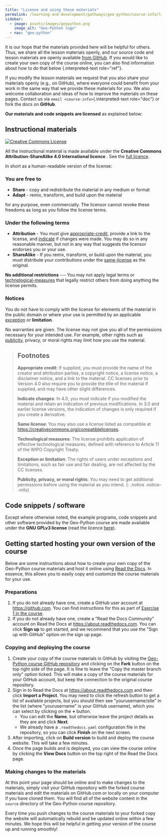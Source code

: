 ```yaml
---
title: "License and using these materials"
permalink: /learning-and-development/pathways/geo-python/course-info/licensing/
sidebar:
  - image: assets/images/geopython.png
    image_alt: "Geo-Python logo"
  - nav: "geo-python"
---
```



It is our hope that the materials provided here will be helpful for
others. Thus, we share all the lesson materials openly, and our source
code and lesson materials are openly available [from
GitHub](https://github.com/geo-python/site). If you would like to create
your own copy of the course online, you can also find information about how to do that below <Getting started hosting your own version of the course>{.interpreted-text
role="ref"}.

If you modify the lesson materials we request that you also share your
materials openly (e.g., on GitHub), where everyone could benefit from
your work in the same way that we provide these materials for you. We
also welcome collaboration and ideas of how to improve the materials on
these pages. Contact us via `email <course-info>`{.interpreted-text
role="doc"} or fork the docs on **GitHub**.

**Our materials and code snippets are licensed** as explained below:

## Instructional materials

<a rel="license" href="http://creativecommons.org/licenses/by-sa/4.0/"><img alt="Creative Commons License" style="border-width:0" src="https://i.creativecommons.org/l/by-sa/4.0/88x31.png" /></a>

All the instructional material is made available under the **Creative
Commons Attribution-ShareAlike 4.0 International licence** . See the
[full
licence](https://creativecommons.org/licenses/by-sa/4.0/legalcode).

In short as a human-readable version of the license:

### You are free to

-   **Share** - copy and redistribute the material in any medium or
    format
-   **Adapt** - remix, transform, and build upon the material

for any purpose, even commercially. The licensor cannot revoke these
freedoms as long as you follow the license terms.

### Under the following terms

-   **Attribution** - You must give [appropriate-credit](), provide a
    link to the license, and [indicate]() if changes were made. You may
    do so in any reasonable manner, but not in any way that suggests the
    licensor endorses you or your use.
-   **ShareAlike** - If you remix, transform, or build upon the
    material, you must distribute your contributions under the
    [same-license]() as the original.

**No additional restrictions** --- You may not apply legal terms or
[technological-measures]() that legally restrict others from doing
anything the license permits.

### Notices

You do not have to comply with the license for elements of the material
in the public domain or where your use is permitted by an applicable
[exception]() or **limitation**.

No warranties are given. The license may not give you all of the
permissions necessary for your intended use. For example, other rights
such as [publicity](), privacy, or moral rights may limit how you use
the material.


> ## Footnotes 
> 
> **Appropriate credit**: If supplied, you must provide the name of the creator and attribution parties, a copyright notice, a license notice, a disclaimer notice, and a link to the material. CC licenses prior to Version 4.0 also require you to provide the title of the material if supplied, and may have other slight differences.
> 
> **Indicate changes**: In 4.0, you must indicate if you modified the material and retain an indication of previous modifications. In 3.0 and earlier license versions, the indication of changes is only required if you create a derivative.
> 
> **Same license**: You may also use a license listed as compatible at <https://creativecommons.org/compatiblelicenses>.
> 
> **Technological measures**: The license prohibits application of effective technological measures, defined with reference to Article 11 of the WIPO Copyright Treaty.
> 
> **Exception or limitation**: The rights of users under exceptions and limitations, such as fair use and fair dealing, are not affected by the CC licenses.
> 
> **Publicity, privacy, or moral rights**: You may need to get additional permissions before using the material as you intend.
> {: .notice .notice--info}


## Code snippets / software

Except where otherwise noted, the example programs, code snippets and
other software provided by the Geo-Python course are made available
under the **GNU GPLv3 license** (read the licence
[here](https://www.gnu.org/licenses/gpl.html)).

## Getting started hosting your own version of the course

Below are some instructions about how to create your own copy of the
Geo-Python course materials and host it online using [Read the
Docs](https://about.readthedocs.com). In essence, this allows you to
easily copy and customize the course materials for your use.

### Preparations

1.  If you do not already have one, create a GitHub user account at
    <https://github.com>. You can find instructions for this as part of
    [Exercise 1 in the
    course](/learning-and-development/pathways/geo-python/lessons/lesson-1/exercise-1/#part-1-sign-up-for-github).
2.  If you do not already have one, create a \"Read the Docs Community\"
    account on Read the Docs at <https://about.readthedocs.com>. You can
    click **Sign up** to get started, and we recommend that you use the
    \"Sign up with GitHub\" option on the sign up page.

### Copying and deploying the course

1.  Create your copy of the course materials in GitHub by visiting the
    [Geo-Python course GitHub
    repository](https://github.com/geo-python/site) and clicking on the
    **Fork** button on the top right side of the page. It is fine to
    leave the \"Copy the master branch only\" option ticked. This will
    make a copy of the course materials for your GitHub account, but
    keep the connection to the original course repository.
2.  Sign in to Read the Docs at <https://about.readthedocs.com> and then
    click **Import a Project**. You may need to click the refresh button
    to get a list of available projects, but you should then see
    \"yourusername/site\" in the list (where \"yourusername\" is your
    GitHub username), which you can select by clicking on the **+**
    button.
    -   You can edit the **Name**, but otherwise leave the project
        details as they are and click **Next**.
    -   We already have a `.readthedocs.yaml` configuration file in the
        repository, so you can click **Finish** on the next screen.
3.  After importing, click on **Build version** to build and deploy the
    course website. This will take a few minutes.
4.  Once the page builds and is deployed, you can view the course online
    by clicking the **View Docs** button on the top right of the Read
    the Docs page.

### Making changes to the materials

At this point your page should be online and to make changes to the
materials, simply visit your GitHub repository with the forked course
materials and edit the materials on GitHub.com or locally on your
computer if you have cloned them. You will find all of the website
content in the `source` directory of the Geo-Python course repository.

Every time you push changes to the course materials to your forked copy
the website will automatically rebuild and be updated online within a
few minutes. We hope this will be helpful in getting your version of the
course up and running smoothly!

